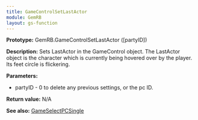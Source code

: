 ```yaml
---
title: GameControlSetLastActor
module: GemRB
layout: gs-function
---
```


**Prototype:** GemRB.GameControlSetLastActor ([partyID])

**Description:** Sets LastActor in the GameControl object. The LastActor 
object is the character which is currently being hovered over by the 
player. Its feet circle is flickering.

**Parameters:**
  * partyID - 0 to delete any previous settings, or the pc ID.

**Return value:** N/A

**See also:** [GameSelectPCSingle](GameSelectPCSingle.md)

